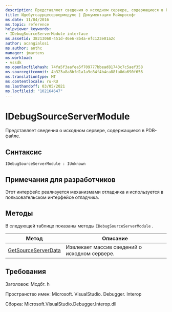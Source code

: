```yaml
---
description: Представляет сведения о исходном сервере, содержащиеся в PDB-файле.
title: Идебугсаурцесервермодуле | Документация Майкрософт
ms.date: 11/04/2016
ms.topic: reference
helpviewer_keywords:
- IDebugSourceServerModule interface
ms.assetid: 38213060-451d-46e6-8b4a-efc123e01a2c
author: acangialosi
ms.author: anthc
manager: jmartens
ms.workload:
- vssdk
ms.openlocfilehash: 74fa5f3aafea5f709777bbead81743c7c5aef358
ms.sourcegitcommit: 4b323a8a8bfd1a1a9e84f4b4ca88fa8da690f656
ms.translationtype: MT
ms.contentlocale: ru-RU
ms.lasthandoff: 03/05/2021
ms.locfileid: "102164647"
---
```

# <a name="idebugsourceservermodule"></a>IDebugSourceServerModule
Представляет сведения о исходном сервере, содержащиеся в PDB-файле.

## <a name="syntax"></a>Синтаксис

```
IDebugSourceServerModule : IUnknown
```

## <a name="notes-for-implementers"></a>Примечания для разработчиков
 Этот интерфейс реализуется механизмами отладчика и используется в пользовательском интерфейсе отладчика.

## <a name="methods"></a>Методы
 В следующей таблице показаны методы `IDebugSourceServerModule` .

|Метод|Описание|
|------------|-----------------|
|[GetSourceServerData](../../../extensibility/debugger/reference/idebugsourceservermodule-getsourceserverdata.md)|Извлекает массив сведений о исходном сервере.|

## <a name="requirements"></a>Требования
 Заголовок: Мсдбг. h

 Пространство имен: Microsoft. VisualStudio. Debugger. Interop

 Сборка: Microsoft.VisualStudio.Debugger.Interop.dll
